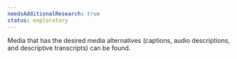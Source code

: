 ```yaml
---
needsAdditionalResearch: true
status: exploratory
---
```


Media that has the desired media alternatives (captions, audio descriptions, and descriptive transcripts) can be found.
